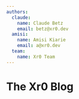 ```yaml
---
authors:
  claude:
    name: Claude Betz
    email: betz@xr0.dev
  amisi:
    name: Amisi Kiarie
    email: a@xr0.dev
  team:
    name: Xr0 Team
---
```


# The Xr0 Blog
